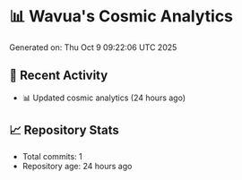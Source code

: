 # 📊 Wavua's Cosmic Analytics
Generated on: Thu Oct  9 09:22:06 UTC 2025

## 🚀 Recent Activity
- 📊 Updated cosmic analytics (24 hours ago)
## 📈 Repository Stats
- Total commits: 1
- Repository age: 24 hours ago
